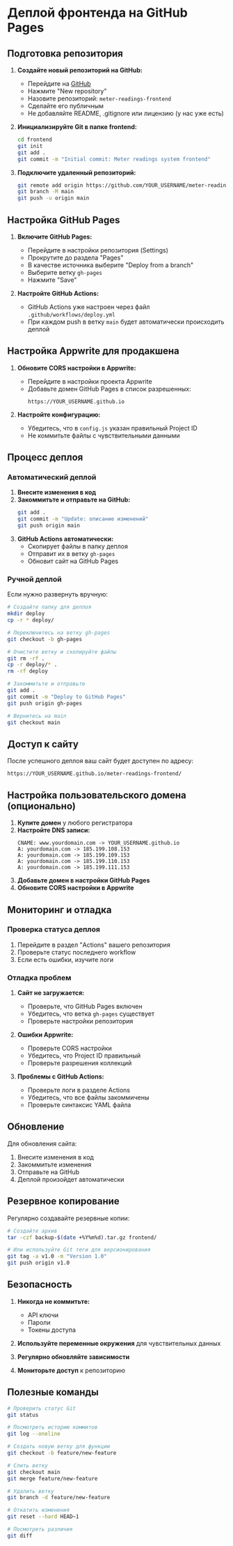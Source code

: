 # Деплой фронтенда на GitHub Pages

## Подготовка репозитория

1. **Создайте новый репозиторий на GitHub:**
   - Перейдите на [GitHub](https://github.com)
   - Нажмите "New repository"
   - Назовите репозиторий: `meter-readings-frontend`
   - Сделайте его публичным
   - Не добавляйте README, .gitignore или лицензию (у нас уже есть)

2. **Инициализируйте Git в папке frontend:**
   ```bash
   cd frontend
   git init
   git add .
   git commit -m "Initial commit: Meter readings system frontend"
   ```

3. **Подключите удаленный репозиторий:**
   ```bash
   git remote add origin https://github.com/YOUR_USERNAME/meter-readings-frontend.git
   git branch -M main
   git push -u origin main
   ```

## Настройка GitHub Pages

1. **Включите GitHub Pages:**
   - Перейдите в настройки репозитория (Settings)
   - Прокрутите до раздела "Pages"
   - В качестве источника выберите "Deploy from a branch"
   - Выберите ветку `gh-pages`
   - Нажмите "Save"

2. **Настройте GitHub Actions:**
   - GitHub Actions уже настроен через файл `.github/workflows/deploy.yml`
   - При каждом push в ветку `main` будет автоматически происходить деплой

## Настройка Appwrite для продакшена

1. **Обновите CORS настройки в Appwrite:**
   - Перейдите в настройки проекта Appwrite
   - Добавьте домен GitHub Pages в список разрешенных:
     ```
     https://YOUR_USERNAME.github.io
     ```

2. **Настройте конфигурацию:**
   - Убедитесь, что в `config.js` указан правильный Project ID
   - Не коммитьте файлы с чувствительными данными

## Процесс деплоя

### Автоматический деплой

1. **Внесите изменения в код**
2. **Закоммитьте и отправьте на GitHub:**
   ```bash
   git add .
   git commit -m "Update: описание изменений"
   git push origin main
   ```
3. **GitHub Actions автоматически:**
   - Скопирует файлы в папку деплоя
   - Отправит их в ветку `gh-pages`
   - Обновит сайт на GitHub Pages

### Ручной деплой

Если нужно развернуть вручную:

```bash
# Создайте папку для деплоя
mkdir deploy
cp -r * deploy/

# Переключитесь на ветку gh-pages
git checkout -b gh-pages

# Очистите ветку и скопируйте файлы
git rm -rf .
cp -r deploy/* .
rm -rf deploy

# Закоммитьте и отправьте
git add .
git commit -m "Deploy to GitHub Pages"
git push origin gh-pages

# Вернитесь на main
git checkout main
```

## Доступ к сайту

После успешного деплоя ваш сайт будет доступен по адресу:
```
https://YOUR_USERNAME.github.io/meter-readings-frontend/
```

## Настройка пользовательского домена (опционально)

1. **Купите домен** у любого регистратора
2. **Настройте DNS записи:**
   ```
   CNAME: www.yourdomain.com -> YOUR_USERNAME.github.io
   A: yourdomain.com -> 185.199.108.153
   A: yourdomain.com -> 185.199.109.153
   A: yourdomain.com -> 185.199.110.153
   A: yourdomain.com -> 185.199.111.153
   ```
3. **Добавьте домен в настройки GitHub Pages**
4. **Обновите CORS настройки в Appwrite**

## Мониторинг и отладка

### Проверка статуса деплоя

1. Перейдите в раздел "Actions" вашего репозитория
2. Проверьте статус последнего workflow
3. Если есть ошибки, изучите логи

### Отладка проблем

1. **Сайт не загружается:**
   - Проверьте, что GitHub Pages включен
   - Убедитесь, что ветка `gh-pages` существует
   - Проверьте настройки репозитория

2. **Ошибки Appwrite:**
   - Проверьте CORS настройки
   - Убедитесь, что Project ID правильный
   - Проверьте разрешения коллекций

3. **Проблемы с GitHub Actions:**
   - Проверьте логи в разделе Actions
   - Убедитесь, что все файлы закоммичены
   - Проверьте синтаксис YAML файла

## Обновление

Для обновления сайта:

1. Внесите изменения в код
2. Закоммитьте изменения
3. Отправьте на GitHub
4. Деплой произойдет автоматически

## Резервное копирование

Регулярно создавайте резервные копии:

```bash
# Создайте архив
tar -czf backup-$(date +%Y%m%d).tar.gz frontend/

# Или используйте Git теги для версионирования
git tag -a v1.0 -m "Version 1.0"
git push origin v1.0
```

## Безопасность

1. **Никогда не коммитьте:**
   - API ключи
   - Пароли
   - Токены доступа

2. **Используйте переменные окружения** для чувствительных данных

3. **Регулярно обновляйте зависимости**

4. **Мониторьте доступ** к репозиторию

## Полезные команды

```bash
# Проверить статус Git
git status

# Посмотреть историю коммитов
git log --oneline

# Создать новую ветку для функции
git checkout -b feature/new-feature

# Слить ветку
git checkout main
git merge feature/new-feature

# Удалить ветку
git branch -d feature/new-feature

# Откатить изменения
git reset --hard HEAD~1

# Посмотреть различия
git diff
``` 
